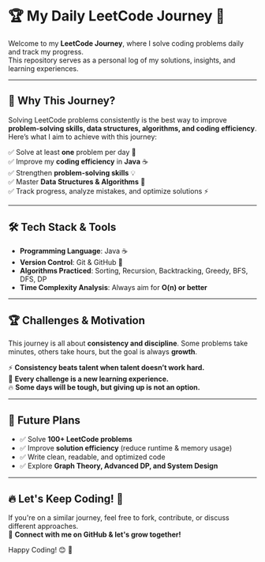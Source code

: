 
# 🏆 My Daily LeetCode Journey 🚀

Welcome to my **LeetCode Journey**, where I solve coding problems daily and track my progress.  
This repository serves as a personal log of my solutions, insights, and learning experiences.  

---

## 📌 Why This Journey?  
Solving LeetCode problems consistently is the best way to improve **problem-solving skills, data structures, algorithms, and coding efficiency**.  
Here’s what I aim to achieve with this journey:  

✅ Solve at least **one** problem per day 📅  
✅ Improve my **coding efficiency** in **Java** ☕  
✅ Strengthen **problem-solving skills** 💡  
✅ Master **Data Structures & Algorithms** 🚀  
✅ Track progress, analyze mistakes, and optimize solutions ⚡  

---

## 🛠 Tech Stack & Tools  
- **Programming Language**: Java ☕  
- **Version Control**: Git & GitHub 🐙  
- **Algorithms Practiced**: Sorting, Recursion, Backtracking, Greedy, BFS, DFS, DP  
- **Time Complexity Analysis**: Always aim for **O(n) or better**  

---

## 🏆 Challenges & Motivation  
This journey is all about **consistency and discipline**. Some problems take minutes, others take hours, but the goal is always **growth**.  

⚡ **Consistency beats talent when talent doesn’t work hard.**  
🚀 **Every challenge is a new learning experience.**  
🔥 **Some days will be tough, but giving up is not an option.**  

---

## 📌 Future Plans  
- ✅ Solve **100+ LeetCode problems**  
- ✅ Improve **solution efficiency** (reduce runtime & memory usage)  
- ✅ Write clean, readable, and optimized code  
- ✅ Explore **Graph Theory, Advanced DP, and System Design**  

---

## 🔥 Let's Keep Coding! 🚀  
If you're on a similar journey, feel free to fork, contribute, or discuss different approaches.  
💬 **Connect with me on GitHub & let's grow together!**  

Happy Coding! 😊 🎯  
